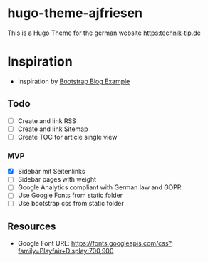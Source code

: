 # hugo-theme-ajfriesen

This is a Hugo Theme for the german website [https:technik-tip.de](https:technik-tip.de)

# Inspiration

- Inspiration by [Bootstrap Blog Example](https://getbootstrap.com/docs/4.3/examples/blog/)

## Todo

- [ ] Create and link RSS
- [ ] Create and link Sitemap 
- [ ] Create TOC for article single view

### MVP

- [x] Sidebar mit Seitenlinks
- [ ] Sidebar pages with weight
- [ ] Google Analytics compliant with German law and GDPR
- [ ] Use Google Fonts from static folder
- [ ] Use bootstrap css from static folder

## Resources

- Google Font URL: https://fonts.googleapis.com/css?family=Playfair+Display:700,900